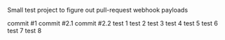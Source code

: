 Small test project to figure out pull-request webhook payloads

commit #1
commit #2.1
commit #2.2
test 1
test 2
test 3
test 4
test 5
test 6
test 7
test 8

